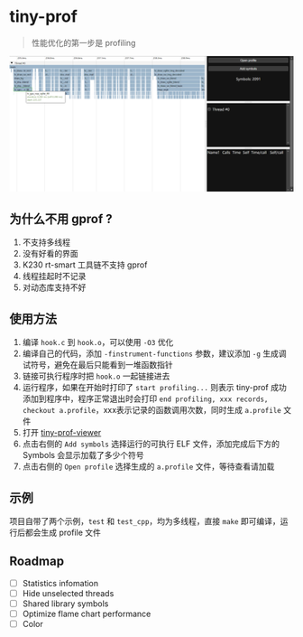 # tiny-prof

> 性能优化的第一步是 profiling

![火焰图](image.png)

## 为什么不用 gprof ?

1. 不支持多线程
1. 没有好看的界面
1. K230 rt-smart 工具链不支持 gprof
1. 线程挂起时不记录
1. 对动态库支持不好

## 使用方法

1. 编译 `hook.c` 到 `hook.o`，可以使用 `-O3` 优化
1. 编译自己的代码，添加 `-finstrument-functions` 参数，建议添加 `-g` 生成调试符号，避免在最后只能看到一堆函数指针
1. 链接可执行程序时把 `hook.o` 一起链接进去
1. 运行程序，如果在开始时打印了 `start profiling...` 则表示 tiny-prof 成功添加到程序中，程序正常退出时会打印 `end profiling, xxx records, checkout a.profile`，xxx表示记录的函数调用次数，同时生成 `a.profile` 文件
1. 打开 [tiny-prof-viewer]()
1. 点击右侧的 `Add symbols` 选择运行的可执行 ELF 文件，添加完成后下方的 Symbols 会显示加载了多少个符号
1. 点击右侧的 `Open profile` 选择生成的 `a.profile` 文件，等待查看请加载

## 示例

项目自带了两个示例，`test` 和 `test_cpp`，均为多线程，直接 `make` 即可编译，运行后都会生成 profile 文件

## Roadmap

- [ ] Statistics infomation
- [ ] Hide unselected threads
- [ ] Shared library symbols
- [ ] Optimize flame chart performance
- [ ] Color
